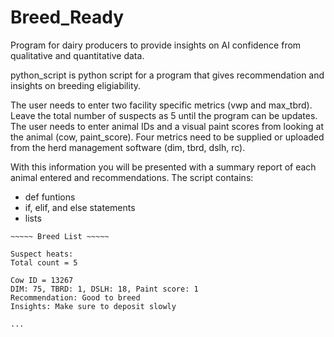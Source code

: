 # Breed_Ready

Program for dairy producers to provide insights on AI confidence from qualitative and quantitative data.

python_script is python script for a program that gives recommendation and insights on breeding eligiability.

The user needs to enter two facility specific metrics (vwp and max_tbrd).
     Leave the total number of suspects as 5 until the program can be updates. 
The user needs to enter animal IDs and a visual paint scores from looking at the animal (cow, paint_score).
Four metrics need to be supplied or uploaded from the herd management software (dim, tbrd, dslh, rc).

With this information you will be presented with a summary report of each animal entered and recommendations.
The script contains:
- def funtions
- if, elif, and else statements
- lists

~~~~~
~~~~~ Breed List ~~~~~

Suspect heats:
Total count = 5

Cow ID = 13267
DIM: 75, TBRD: 1, DSLH: 18, Paint score: 1
Recommendation: Good to breed
Insights: Make sure to deposit slowly

...
